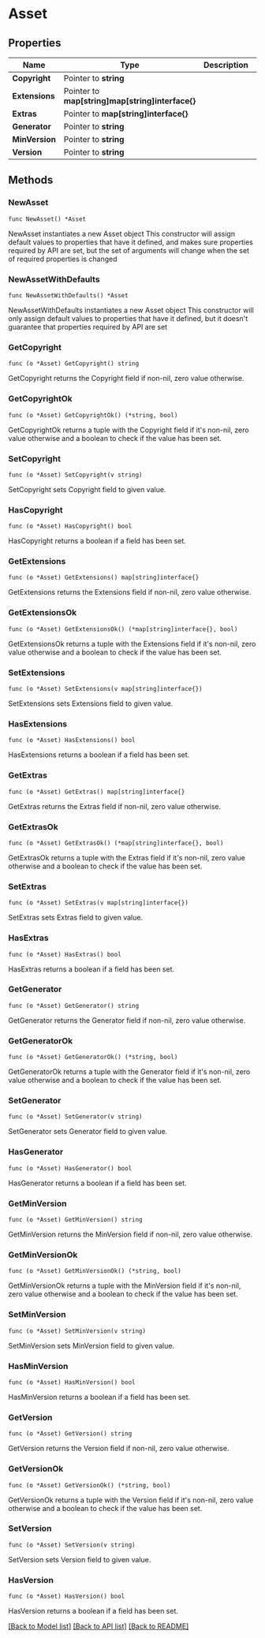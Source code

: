 # Asset

## Properties

Name | Type | Description | Notes
------------ | ------------- | ------------- | -------------
**Copyright** | Pointer to **string** |  | [optional] 
**Extensions** | Pointer to **map[string]map[string]interface{}** |  | [optional] 
**Extras** | Pointer to **map[string]interface{}** |  | [optional] 
**Generator** | Pointer to **string** |  | [optional] 
**MinVersion** | Pointer to **string** |  | [optional] 
**Version** | Pointer to **string** |  | [optional] 

## Methods

### NewAsset

`func NewAsset() *Asset`

NewAsset instantiates a new Asset object
This constructor will assign default values to properties that have it defined,
and makes sure properties required by API are set, but the set of arguments
will change when the set of required properties is changed

### NewAssetWithDefaults

`func NewAssetWithDefaults() *Asset`

NewAssetWithDefaults instantiates a new Asset object
This constructor will only assign default values to properties that have it defined,
but it doesn't guarantee that properties required by API are set

### GetCopyright

`func (o *Asset) GetCopyright() string`

GetCopyright returns the Copyright field if non-nil, zero value otherwise.

### GetCopyrightOk

`func (o *Asset) GetCopyrightOk() (*string, bool)`

GetCopyrightOk returns a tuple with the Copyright field if it's non-nil, zero value otherwise
and a boolean to check if the value has been set.

### SetCopyright

`func (o *Asset) SetCopyright(v string)`

SetCopyright sets Copyright field to given value.

### HasCopyright

`func (o *Asset) HasCopyright() bool`

HasCopyright returns a boolean if a field has been set.

### GetExtensions

`func (o *Asset) GetExtensions() map[string]interface{}`

GetExtensions returns the Extensions field if non-nil, zero value otherwise.

### GetExtensionsOk

`func (o *Asset) GetExtensionsOk() (*map[string]interface{}, bool)`

GetExtensionsOk returns a tuple with the Extensions field if it's non-nil, zero value otherwise
and a boolean to check if the value has been set.

### SetExtensions

`func (o *Asset) SetExtensions(v map[string]interface{})`

SetExtensions sets Extensions field to given value.

### HasExtensions

`func (o *Asset) HasExtensions() bool`

HasExtensions returns a boolean if a field has been set.

### GetExtras

`func (o *Asset) GetExtras() map[string]interface{}`

GetExtras returns the Extras field if non-nil, zero value otherwise.

### GetExtrasOk

`func (o *Asset) GetExtrasOk() (*map[string]interface{}, bool)`

GetExtrasOk returns a tuple with the Extras field if it's non-nil, zero value otherwise
and a boolean to check if the value has been set.

### SetExtras

`func (o *Asset) SetExtras(v map[string]interface{})`

SetExtras sets Extras field to given value.

### HasExtras

`func (o *Asset) HasExtras() bool`

HasExtras returns a boolean if a field has been set.

### GetGenerator

`func (o *Asset) GetGenerator() string`

GetGenerator returns the Generator field if non-nil, zero value otherwise.

### GetGeneratorOk

`func (o *Asset) GetGeneratorOk() (*string, bool)`

GetGeneratorOk returns a tuple with the Generator field if it's non-nil, zero value otherwise
and a boolean to check if the value has been set.

### SetGenerator

`func (o *Asset) SetGenerator(v string)`

SetGenerator sets Generator field to given value.

### HasGenerator

`func (o *Asset) HasGenerator() bool`

HasGenerator returns a boolean if a field has been set.

### GetMinVersion

`func (o *Asset) GetMinVersion() string`

GetMinVersion returns the MinVersion field if non-nil, zero value otherwise.

### GetMinVersionOk

`func (o *Asset) GetMinVersionOk() (*string, bool)`

GetMinVersionOk returns a tuple with the MinVersion field if it's non-nil, zero value otherwise
and a boolean to check if the value has been set.

### SetMinVersion

`func (o *Asset) SetMinVersion(v string)`

SetMinVersion sets MinVersion field to given value.

### HasMinVersion

`func (o *Asset) HasMinVersion() bool`

HasMinVersion returns a boolean if a field has been set.

### GetVersion

`func (o *Asset) GetVersion() string`

GetVersion returns the Version field if non-nil, zero value otherwise.

### GetVersionOk

`func (o *Asset) GetVersionOk() (*string, bool)`

GetVersionOk returns a tuple with the Version field if it's non-nil, zero value otherwise
and a boolean to check if the value has been set.

### SetVersion

`func (o *Asset) SetVersion(v string)`

SetVersion sets Version field to given value.

### HasVersion

`func (o *Asset) HasVersion() bool`

HasVersion returns a boolean if a field has been set.


[[Back to Model list]](../README.md#documentation-for-models) [[Back to API list]](../README.md#documentation-for-api-endpoints) [[Back to README]](../README.md)


